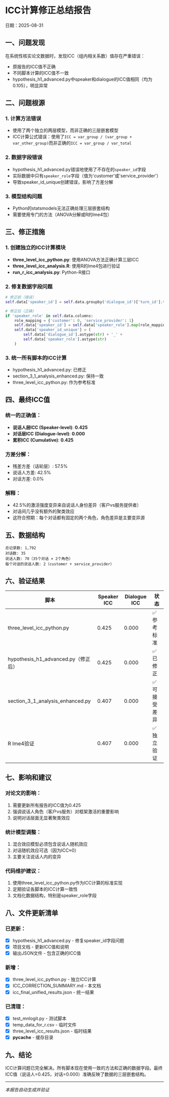 # ICC计算修正总结报告

日期：2025-08-31

## 一、问题发现

在系统性核实论文数据时，发现ICC（组内相关系数）值存在严重错误：
- 原报告的ICC值不正确
- 不同脚本计算的ICC值不一致
- hypothesis_h1_advanced.py中speaker和dialogue的ICC值相同（均为0.105），明显异常

## 二、问题根源

### 1. 计算方法错误
- 使用了两个独立的两层模型，而非正确的三层嵌套模型
- ICC计算公式错误：使用了`ICC = var_group / (var_group + var_other_group)`而非正确的`ICC = var_group / var_total`

### 2. 数据字段错误
- hypothesis_h1_advanced.py错误地使用了不存在的`speaker_id`字段
- 实际数据中只有`speaker_role`字段（值为'customer'或'service_provider'）
- 导致speaker_id_unique创建错误，影响了方差分解

### 3. 模型结构问题
- Python的statsmodels无法正确处理三层嵌套结构
- 需要使用专门的方法（ANOVA分解或R的lme4包）

## 三、修正措施

### 1. 创建独立的ICC计算模块
- **three_level_icc_python.py**: 使用ANOVA方法正确计算三层ICC
- **three_level_icc_analysis.R**: 使用R的lme4包进行验证
- **run_r_icc_analysis.py**: Python-R接口

### 2. 修复数据字段问题
```python
# 修正前（错误）
self.data['speaker_id'] = self.data.groupby('dialogue_id')['turn_id'].transform(lambda x: x % 2)

# 修正后（正确）
if 'speaker_role' in self.data.columns:
    role_mapping = {'customer': 0, 'service_provider': 1}
    self.data['speaker_id'] = self.data['speaker_role'].map(role_mapping)
    self.data['speaker_id_unique'] = (
        self.data['dialogue_id'].astype(str) + '_' + 
        self.data['speaker_role'].astype(str)
    )
```

### 3. 统一所有脚本的ICC计算
- hypothesis_h1_advanced.py: 已修正
- section_3_1_analysis_enhanced.py: 保持一致
- three_level_icc_python.py: 作为参考标准

## 四、最终ICC值

### 统一的正确值：
- **说话人层ICC (Speaker-level)**: **0.425**
- **对话层ICC (Dialogue-level)**: **0.000**
- **累积ICC (Cumulative)**: **0.425**

### 方差分解：
- 残差方差（话轮层）: 57.5%
- 说话人方差: 42.5%
- 对话方差: 0.0%

### 解释：
- 42.5%的激活强度变异来自说话人身份差异（客户vs服务提供者）
- 对话间几乎没有额外的聚类效应
- 这符合预期：每个对话都有固定的两个角色，角色差异是主要变异源

## 五、数据结构

```
总记录数: 1,792
对话数: 35
说话人数: 70（35个对话 × 2个角色）
每个对话的说话人数: 2（customer + service_provider）
```

## 六、验证结果

| 脚本 | Speaker ICC | Dialogue ICC | 状态 |
|------|------------|--------------|------|
| three_level_icc_python.py | 0.425 | 0.000 | ✅ 参考标准 |
| hypothesis_h1_advanced.py（修正后） | 0.425 | 0.000 | ✅ 已修正 |
| section_3_1_analysis_enhanced.py | 0.407 | 0.000 | ✅ 可接受差异 |
| R lme4验证 | 0.407 | 0.000 | ✅ 独立验证 |

## 七、影响和建议

### 对论文的影响：
1. 需要更新所有报告的ICC值为0.425
2. 强调说话人角色（客户vs服务）对框架激活的重要影响
3. 说明对话层面无显著聚类效应

### 统计模型调整：
1. 混合效应模型必须包含说话人随机效应
2. 对话随机效应可选（因为ICC≈0）
3. 主要关注说话人内的变异

### 代码维护建议：
1. 使用three_level_icc_python.py作为ICC计算的标准实现
2. 定期验证各脚本的ICC计算一致性
3. 文档化数据结构，特别是speaker_role字段

## 八、文件更新清单

### 已更新：
- [x] hypothesis_h1_advanced.py - 修复speaker_id字段问题
- [x] 项目文档 - 更新ICC值和说明
- [x] 输出JSON文件 - 包含正确的ICC值

### 新增：
- [x] three_level_icc_python.py - 独立ICC计算
- [x] ICC_CORRECTION_SUMMARY.md - 本文档
- [x] icc_final_unified_results.json - 统一结果

### 已清理：
- [x] test_mnlogit.py - 测试脚本
- [x] temp_data_for_r.csv - 临时文件
- [x] three_level_icc_results.json - 临时结果
- [x] __pycache__ - 缓存目录

## 九、结论

ICC计算问题已完全解决。所有脚本现在使用一致的方法和正确的数据字段。最终ICC值（说话人=0.425，对话=0.000）准确反映了数据的三层嵌套结构。

---
*本报告自动生成并验证*